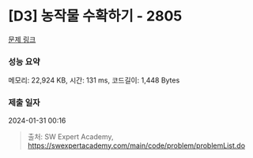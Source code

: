 # [D3] 농작물 수확하기 - 2805 

[문제 링크](https://swexpertacademy.com/main/code/problem/problemDetail.do?contestProbId=AV7GLXqKAWYDFAXB) 

### 성능 요약

메모리: 22,924 KB, 시간: 131 ms, 코드길이: 1,448 Bytes

### 제출 일자

2024-01-31 00:16



> 출처: SW Expert Academy, https://swexpertacademy.com/main/code/problem/problemList.do